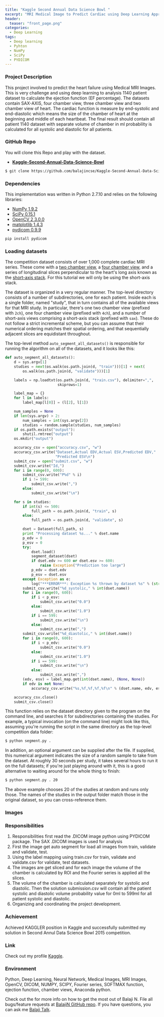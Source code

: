 ```yaml
---
title: "Kaggle Second Annual Data Science Bowl "
excerpt: "MRI Medical Image to Predict Cardiac using Deep Learning Approach"
header:
  teaser: "front_page.png"
categories: 
  - Deep Learning
tags: 
  - Deep learning
  - Pyhton
  - NumPy
  - SciPy
  - PYDICOM
---
```

### Project Description
This project involved to predict the heart failure using Medical MRI Images. This is very challenge and using deep learning to analysis 1140 patient dataset to calculate the ejection function (EF percentage). The datasets contain SAX-AXIS, four chamber view, three chamber view and two chamber view of heart. The cardiac function is measure by end-systolic and end-diastolic which means the size of the chamber of heart at the beginning and middle of each heartbeat. The final result should contain all patient 1140 dataset with separate volume of chamber in ml probability is calculated for all systolic and diastolic for all patients.  

### GitHub Repo
You will clone this Repo and play with the dataset.
* [**Kaggle-Second-Annual-Data-Science-Bowl**](https://github.com/balajincse/Kaggle-Second-Annual-Data-Science-Bowl)

```bash
$ git clone https://github.com/balajincse/Kaggle-Second-Annual-Data-Science-Bowl.git 
``` 

### Dependencies 
This implementation was written in Python 2.7.10 and relies on the following libraries:

*  [NumPy 1.9.2](http://www.numpy.org/)
*  [SciPy 0.15.1](http://scipy.org/)
*  [OpenCV 2 3.0.0](http://opencv.org/)
*  [matplotlib 1.4.3](http://matplotlib.org/)
*  [pydicom 0.9.9](http://www.pydicom.org/)

```bash
pip install pydicom
```

[end-diastolic]: https://en.wikipedia.org/wiki/End-diastolic_volume
[end-systolic]: https://en.wikipedia.org/wiki/End-systolic_volume
[ejection fraction]: https://en.wikipedia.org/wiki/Ejection_fraction
[Anaconda]: https://www.continuum.io/why-anaconda

### Loading datasets

The competition dataset consists of over 1,000 complete cardiac MRI series. These come with a [two chamber view](http://www.vhlab.umn.edu/atlas/cardiac-mri/2-chamber-right/index.shtml), a [four chamber view](http://www.vhlab.umn.edu/atlas/cardiac-mri/4-chamber/index.shtml), and a series of longitudinal slices perpendicular to the heart's long axis known as the [short-axis stack](https://www.med-ed.virginia.edu/courses/rad/cardiacmr/Anatomy/Short.html). For this tutorial we will only be using the short-axis stack.

The dataset is organized in a very regular manner. The top-level directory consists of a number of subdirectories, one for each patient. Inside each is a single folder, named "study", that in turn contains all of the available views for that MRI study. In particular, there's one two chamber view (prefixed with `2ch`), one four chamber view (prefixed with `4ch`), and a number of short-axis views comprising a short-axis stack (prefixed with `sax`). These do not follow a strict incremental scheme, but you can assume that their numerical ordering matches their spatial ordering, and that sequentially adjacent slices are equidistant throughout.

The top-level method `auto_segment_all_datasets()` is responsible for running the algorithm on all of the datasets, and it looks like this:

```python
def auto_segment_all_datasets():
    d = sys.argv[1]
    studies = next(os.walk(os.path.join(d, "train")))[1] + next(
        os.walk(os.path.join(d, "validate")))[1]

    labels = np.loadtxt(os.path.join(d, "train.csv"), delimiter=",",
                        skiprows=1)

    label_map = {}
    for l in labels:
        label_map[l[0]] = (l[2], l[1])

    num_samples = None
    if len(sys.argv) > 2:
        num_samples = int(sys.argv[2])
        studies = random.sample(studies, num_samples)
    if os.path.exists("output"):
        shutil.rmtree("output")
    os.mkdir("output")

    accuracy_csv = open("accuracy.csv", "w")
    accuracy_csv.write("Dataset,Actual EDV,Actual ESV,Predicted EDV,"
                       "Predicted ESV\n")
    submit_csv = open("submit.csv", "w")
    submit_csv.write("Id,")
    for i in range(0, 600):
        submit_csv.write("P%d" % i)
        if i != 599:
            submit_csv.write(",")
        else:
            submit_csv.write("\n")

    for s in studies:
        if int(s) <= 500:
            full_path = os.path.join(d, "train", s)
        else:
            full_path = os.path.join(d, "validate", s)

        dset = Dataset(full_path, s)
        print "Processing dataset %s..." % dset.name
        p_edv = 0
        p_esv = 0
        try:
            dset.load()
            segment_dataset(dset)
            if dset.edv >= 600 or dset.esv >= 600:
                raise Exception("Prediction too large")
            p_edv = dset.edv
            p_esv = dset.esv
        except Exception as e:
            log("***ERROR***: Exception %s thrown by dataset %s" % (str(e), dset.name), 0)
        submit_csv.write("%d_systolic," % int(dset.name))
        for i in range(0, 600):
            if i < p_esv:
                submit_csv.write("0.0")
            else:
                submit_csv.write("1.0")
            if i == 599:
                submit_csv.write("\n")
            else:
                submit_csv.write(",")
        submit_csv.write("%d_diastolic," % int(dset.name))
        for i in range(0, 600):
            if i < p_edv:
                submit_csv.write("0.0")
            else:
                submit_csv.write("1.0")
            if i == 599:
                submit_csv.write("\n")
            else:
                submit_csv.write(",")
        (edv, esv) = label_map.get(int(dset.name), (None, None))
        if edv is not None:
            accuracy_csv.write("%s,%f,%f,%f,%f\n" % (dset.name, edv, esv, p_edv, p_esv))

    accuracy_csv.close()
    submit_csv.close()
```

This function relies on the dataset directory given to the program on the command line, and searches it for subdirectories containing the studies. For example, a typical invocation (on the command line) might look like this, assuming you're running the script in the same directory as the top-level competition data folder:

```bash
$ python segment.py .
```

In addition, an optional argument can be supplied after the file. If supplied, this numerical argument indicates the size of a random sample to take from the dataset. At roughly 30 seconds per study, it takes several hours to run it on the full datasets; if you're just playing around with it, this is a good alternative to waiting around for the whole thing to finish:

```bash
$ python segment.py . 20
```

The above example chooses 20 of the studies at random and runs only those. The names of the studies in the output folder match those in the original dataset, so you can cross-reference them.

### Images


### Responsibilities
   1. Responsibilities first read the .DICOM image python using PYDICOM package. The SAX .DICOM images is used for analysis
   2. First the image get auto segment for load all images from train, validate and validate, test.
   3. Using the label mapping using train.csv for train, validate and validate.csv for validate, test datasets.
   4. The images are get sliced and for each image the volume of the chamber is calculated by ROI and the Fourier series is applied all the slices.
   5. The volume of the chamber is calculated separately for systolic and diastolic. Then the solution submission.csv will contain all the patient systolic and diastolic volume probability value for 0ml to 599ml for all patient systolic and diastolic. 
   6. Organizing and coordinating the project development.

### Achievement
Achieved KAGGLER position in Kaggle and successfully submitted my solution in Second Annul Data Science Bowl 2015 competition.  

### Link
Check out my profile [Kaggle][BalajiN-Kaggle].

### Environment
Python, Deep Learning, Neural Network, Medical Images, MRI Images, OpenCV, DICOM, NUMPY, SCIPY, Fourier series, SOFTMAX function, ejection function, chamber views, Anaconda python.

Check out the for more info on how to get the most out of Balaji N. File all bugs/feature requests at [BalajiN GitHub repo][Balajin-gh]. If you have questions, you can ask me [Balaji Talk][BalajiN-talk].

[BalajiN-Kaggle]: https://www.kaggle.com/balajibi 
[Balajin-gh]:   https://github.com/balajincse
[BalajiN-talk]: mailto:balajincse@outlook.com
